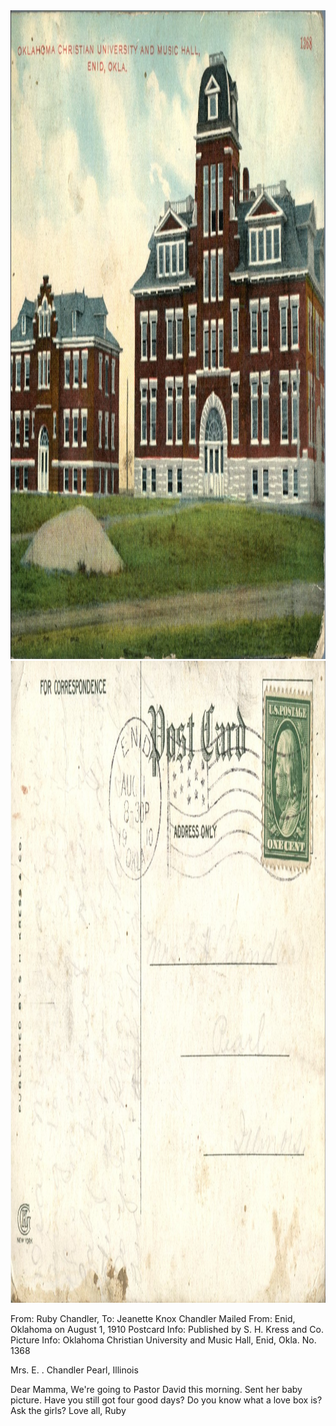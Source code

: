 <html><body><a href="/wp-content/uploads/2014/06/postcard-2014-20140602_15024637_0414.jpg"><img class="alignnone size-full wp-image-922" src="/wp-content/uploads/2014/06/postcard-2014-20140602_15024637_0414.jpg" alt="postcard-2014-20140602_15024637_0414" width="1493" height="1038"></a><a href="/wp-content/uploads/2014/06/postcard-2014-20140602_15010329_0413.jpg"><img class="alignnone size-full wp-image-923" src="/wp-content/uploads/2014/06/postcard-2014-20140602_15010329_0413.jpg" alt="postcard-2014-20140602_15010329_0413" width="1520" height="1027"></a>

From: Ruby Chandler, To: Jeanette Knox Chandler
Mailed From: Enid, Oklahoma on August 1, 1910
Postcard Info: Published by S. H. Kress and Co.
Picture Info: Oklahoma Christian University and Music Hall, Enid, Okla. No. 1368

Mrs. E. . Chandler
Pearl, Illinois

Dear Mamma,
We're going to Pastor David this morning. Sent her baby picture. Have you still got four good days? Do you know what a love box is? Ask the girls?
Love all,
Ruby</body></html>